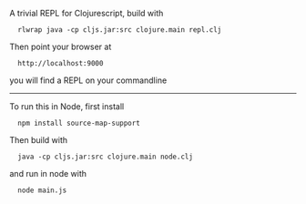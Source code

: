 A trivial REPL for Clojurescript, build with

```
  rlwrap java -cp cljs.jar:src clojure.main repl.clj
```

Then point your browser at
```  
  http://localhost:9000
```
you will find a REPL on your commandline

<hr>

To run this in Node, first install

```
  npm install source-map-support
```

Then build with
```
  java -cp cljs.jar:src clojure.main node.clj
```
and run in node with
```
  node main.js
```
